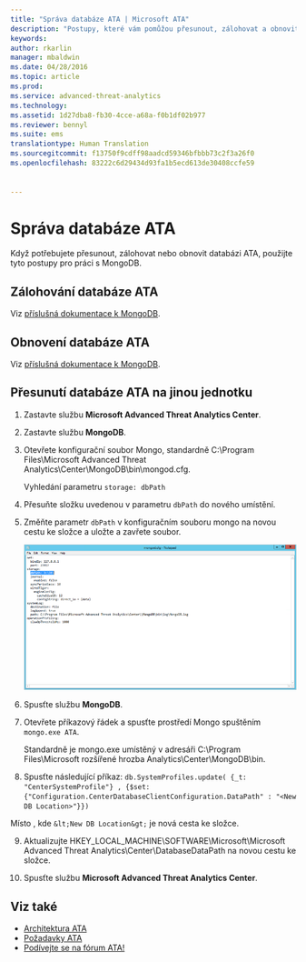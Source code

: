 ```yaml
---
title: "Správa databáze ATA | Microsoft ATA"
description: "Postupy, které vám pomůžou přesunout, zálohovat a obnovit databázi ATA"
keywords: 
author: rkarlin
manager: mbaldwin
ms.date: 04/28/2016
ms.topic: article
ms.prod: 
ms.service: advanced-threat-analytics
ms.technology: 
ms.assetid: 1d27dba8-fb30-4cce-a68a-f0b1df02b977
ms.reviewer: bennyl
ms.suite: ems
translationtype: Human Translation
ms.sourcegitcommit: f13750f9cdff98aadcd59346bfbbb73c2f3a26f0
ms.openlocfilehash: 83222c6d29434d93fa1b5ecd613de30408ccfe59


---
```


# Správa databáze ATA
Když potřebujete přesunout, zálohovat nebo obnovit databázi ATA, použijte tyto postupy pro práci s MongoDB.

## Zálohování databáze ATA
Viz [příslušná dokumentace k MongoDB](http://docs.mongodb.org/manual/administration/backup/).

## Obnovení databáze ATA
Viz [příslušná dokumentace k MongoDB](http://docs.mongodb.org/manual/administration/backup/).

## Přesunutí databáze ATA na jinou jednotku

1.  Zastavte službu **Microsoft Advanced Threat Analytics Center**.

2.  Zastavte službu **MongoDB**.

3.  Otevřete konfigurační soubor Mongo, standardně C:\Program Files\Microsoft Advanced Threat Analytics\Center\MongoDB\bin\mongod.cfg.

    Vyhledání parametru `storage: dbPath`

4.  Přesuňte složku uvedenou v parametru `dbPath` do nového umístění.

5.  Změňte parametr `dbPath` v konfiguračním souboru mongo na novou cestu ke složce a uložte a zavřete soubor.

    ![Úprava konfigurační image MongoDB](media/ATA-mongoDB-moveDB.png)

6.  Spusťte službu **MongoDB**.

7.  Otevřete příkazový řádek a spusťte prostředí Mongo spuštěním `mongo.exe ATA`.

    Standardně je mongo.exe umístěný v adresáři C:\Program Files\Microsoft rozšířené hrozba Analytics\Center\MongoDB\bin.

8.  Spusťte následující příkaz: `db.SystemProfiles.update( {_t: "CenterSystemProfile"} , {$set:{"Configuration.CenterDatabaseClientConfiguration.DataPath" : "<New DB Location>"}})`

   Místo <New DB Location>, kde `&lt;New DB Location&gt;` je nová cesta ke složce.

9.  Aktualizujte HKEY_LOCAL_MACHINE\SOFTWARE\Microsoft\Microsoft Advanced Threat Analytics\Center\DatabaseDataPath na novou cestu ke složce.

9. Spusťte službu **Microsoft Advanced Threat Analytics Center**.

## Viz také
- [Architektura ATA](/advanced-threat-analytics/plan-design/ata-architecture)
- [Požadavky ATA](/advanced-threat-analytics/plan-design/ata-prerequisites)
- [Podívejte se na fórum ATA!](https://social.technet.microsoft.com/Forums/security/home?forum=mata)




<!--HONumber=Jul16_HO4-->



